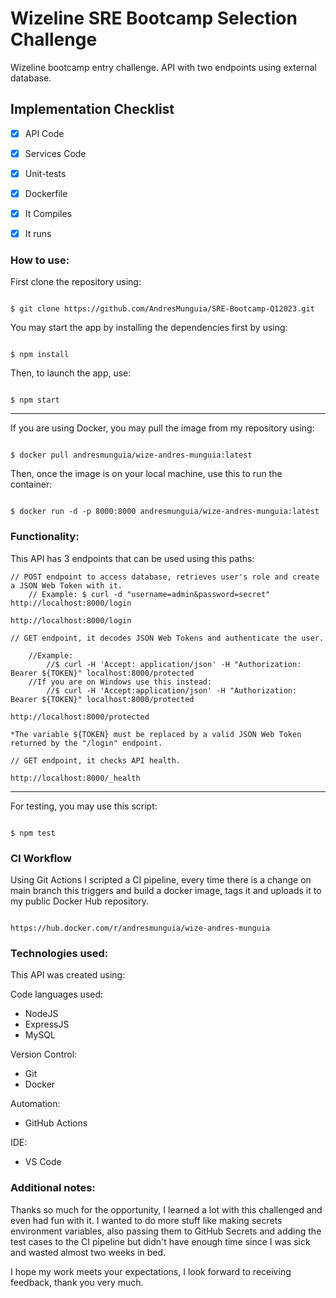# Wizeline SRE Bootcamp Selection Challenge

Wizeline bootcamp entry challenge.
API with two endpoints using external database.



## Implementation Checklist

- [x] API Code
- [x] Services Code
- [x] Unit-tests
- [x] Dockerfile
- [x] It Compiles
- [x] It runs



### How to use:

First clone the repository using:

```

$ git clone https://github.com/AndresMunguia/SRE-Bootcamp-Q12023.git

```


You may start the app by installing the dependencies first by using:

```

$ npm install

```

Then, to launch the app, use:

```

$ npm start

```



----------------------------------------



If you are using Docker, you may pull the image from my repository using: 

```

$ docker pull andresmunguia/wize-andres-munguia:latest

```

Then, once the image is on your local machine, use this to run the container:

```

$ docker run -d -p 8000:8000 andresmunguia/wize-andres-munguia:latest

```



### Functionality:

This API has 3 endpoints that can be used using this paths:

```
// POST endpoint to access database, retrieves user's role and create a JSON Web Token with it.
    // Example: $ curl -d "username=admin&password=secret" http://localhost:8000/login

http://localhost:8000/login
```
```
// GET endpoint, it decodes JSON Web Tokens and authenticate the user.
    
    //Example: 
        //$ curl -H 'Accept: application/json' -H "Authorization: Bearer ${TOKEN}" localhost:8000/protected   
    //If you are on Windows use this instead: 
        //$ curl -H 'Accept:application/json' -H "Authorization: Bearer ${TOKEN}" localhost:8000/protected

http://localhost:8000/protected

*The variable ${TOKEN} must be replaced by a valid JSON Web Token returned by the "/login" endpoint.
```
```
// GET endpoint, it checks API health.

http://localhost:8000/_health
```


----------------------------------------


For testing, you may use this script:

```

$ npm test

```

### CI Workflow

Using Git Actions I scripted a CI pipeline, every time there is a change on main branch this triggers and build a docker image, tags it and uploads it to my public Docker Hub repository.

```

https://hub.docker.com/r/andresmunguia/wize-andres-munguia

```


### Technologies used:


This API was created using:


Code languages used:
- NodeJS
- ExpressJS
- MySQL


Version Control:
- Git
- Docker


Automation:
- GitHub Actions


IDE:
- VS Code



### Additional notes:

Thanks so much for the opportunity, I learned a lot with this challenged and even had fun with it. I wanted to do more stuff like making secrets environment variables, also passing them to GitHub Secrets and adding the test cases to the CI pipeline but didn't have enough time since I was sick and wasted almost two weeks in bed. 

I hope my work meets your expectations, I look forward to receiving feedback, thank you very much.
